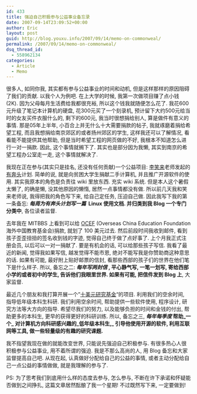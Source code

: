 ```yaml
---
id: 433
title: 强迫自己积极参与公益事业备忘录
date: 2007-09-14T23:09:52+00:00
author: Eric
layout: post
guid: http://blog.youxu.info/2007/09/14/memo-on-commonweal/
permalink: /2007/09/14/memo-on-commonweal/
dsq_thread_id:
  - 558962134
categories:
  - Article
  - Memo
---
```

很多人, 如同你我, 其实都有参与公益事业的时间和动机, 但是这样那样的原因阻碍了我们的贡献. 以我个人为例吧. 在上大学的时候, 我第一次做项目赚了点小钱(2K). 因为父母每月生活费给我都很充裕, 所以这个钱我就随便怎么花了. 我花600元升级了笔记本计算机的硬盘, 花300元买了一个刻录机, 预计留下大约500元给当时的女友买件衣服什么的, 剩下的600元, 我当时很想捐给别人, 算是做件有意义的事情. 那是05年上半年, 小百合上并无什么十大需要捐款的帖子, 我就琢磨着捐给希望工程, 而且我想捐给南京郊区的或者扬州郊区的学生, 这样我还可以了解情况, 看看能不能提供其他帮助, 但是当时希望工程的网页做的不好, 我根本不知道怎么进行一对一捐款. 因此, 这个事情就搁下了. 其实也是部分因为我懒, 其实到南京的希望工程办公室走一走, 这个事情就解决了.

我现在正在参与(其实只是挂名, 还没有任何贡献)一个公益项目: [李笑来](http://xiaolai.net/)老师发起的 [有奔头](http://www.youbentou.org/)计划. 简单的说, 就是向贫困大学生捐献二手计算机, 并且推广开源软件的使用. 其实我原本的角色是负责往 wiki 里放东西. 充实 wiki 系统. 但是本人这个暑假太懒了, 的确是懒, 没其他原因的懒惰, 居然一点事情都没有做. 所以前几天我和笑来老师说, 我得把我的角色写下来, 给自己定任务, 压迫自己做. 因此我写下我的第一条备忘: **_每周为有奔头计划写一篇_  Linux 使用文档. 并归类到我 Blog 一个专门分类中**, 各位读者监督.

去年我在 MITBBS 上看到可以给  <a href="http://www.ocef.org/newocef/en/" onclick="return top.js.OpenExtLink(window,event,this)" target="_blank">OCEF</a> (Overseas China Education Foundation 海外中国教育基金会)捐款, 就划了 100 美元过去. 然后前段时间我收到邮件, 看到孩子歪歪扭扭的签名收到钱的字迹, 觉得自己终于做了点好事了. 上个月我正式注册会员, 以后可以一对一捐献了. 要是有机会的话, 可以给那些孩子写信. 我看了最近的新闻, 觉得我如果写信, 越发觉得不能市恩, 绝对不能写我是你赞助商这种意思的话. 如果有可能, 最好附上贴好邮票的信封, 看那些西部的孩子们的世界在他们笔下是什么样子. 所以, 备忘之二: **_每年写两封信_ , 平心静气写, 一笔一划写, 寄给西部小学的或者初中的学生, 告诉他们我眼里世界. 如果有可能, 把信件发到 Blog 上**, 大家监督.

最近几个朋友和我打算开展一个&#8221;[十美元研究基金](http://tendollarsresearch.org/)&#8220;的项目. 利用我们的空余时间, 指导低年级本科生科研. 我们利用空余时间, 帮助提供一些软件使用, 程序设计, 研究方法等大方向的指导. 希望尽我们的努力, 以及能够负担的时间和金钱的付出, 帮助更多的本科生, 更早的获得更好的科研训练. 所以, 备忘之三, **_每年每季度_ 帮助_一个_ 对计算机方向科研感兴趣的_低年级本科生,_ 引导他使用开源的软件, 利用互联网等工具, 做一些轻量级的有趣的研究课题.**

我不指望我现在做的就能改变世界, 只能说先强迫自己积极参与. 有很多热心人很积极参与公益事业, 用不着所谓的强迫. 我是不那么高尚的人, 用 Blog 备忘和大家监督提高自己吧. 从现在起, 认真做好分配给自己的公益的事情, 或者主动分配给自己一点公益的事情做做, 就是我理解的参与了.

PS: 为了思考我们到底用什么样的态度去参与, 怎么参与, 不断在许下承诺和怀疑能否做到之间挣扎, 这篇文章居然酝酿了我一个星期! 不过既然写下来, 一定要做到!